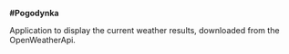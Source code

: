 __#Pogodynka__

Application to display the current weather results, downloaded from the OpenWeatherApi.
